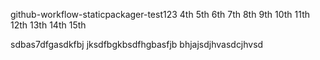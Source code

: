 github-workflow-staticpackager-test123     4th 5th 6th  7th 8th 9th 10th 11th 12th   13th  14th 15th


sdbas7dfgasdkfbj jksdfbgkbsdfhgbasfjb
bhjajsdjhvasdcjhvsd
